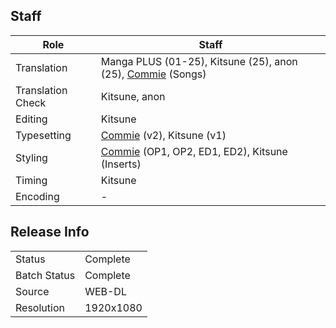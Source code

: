 ## Staff

| Role              | Staff                               |
|-------------------|-------------------------------------|
| Translation       | Manga PLUS (01-25), Kitsune (25), anon (25), [Commie](../Commie) (Songs)                          |
| Translation Check | Kitsune, anon                                   |
| Editing           | Kitsune                                |
| Typesetting       | [Commie](../Commie) (v2), Kitsune (v1)                                   |
| Styling           | [Commie](../Commie) (OP1, OP2, ED1, ED2), Kitsune (Inserts)                 |
| Timing            | Kitsune                                |
| Encoding          | -                                   |

## Release Info

|              |           |
|--------------|-----------|
| Status       | Complete  |
| Batch Status | Complete  |
| Source       | WEB-DL    |
| Resolution   | 1920x1080 |
